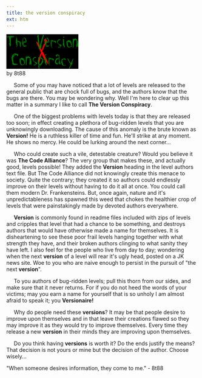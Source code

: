 ```yaml
---
title: the version conspiracy
ext: htm
---
```


![the version conspiracy](version.gif)  
by 8t88

     Some of you may have noticed
that a lot of levels are released to the general public that are chock
full of bugs, and the authors know that the bugs are there. You may be
wondering why. Well I'm here to clear up this matter in a summary I like
to call **The Version Conspiracy**.

     One of the biggest problems with
levels today is that they are released too soon; in effect creating a
plethora of bug-ridden levels that you are unknowingly downloading. The
cause of this anomaly is the brute known as **Version\!** He is a
ruthless killer of time and fun. He'll strike at any moment. He shows no
mercy. He could be lurking around the next corner...

     Who could create such a vile,
detestable creature? Would you believe it was **The Code Alliance**? The
very group that makes these, and actually good, levels possible\! They
added the **Version** heading in the level authors text file. But The
Code Alliance did not knowingly create this menace to society. Quite the
contrary; they created it so authors could endlessly improve on their
levels without having to do it all at once. You could call them modern
Dr. Frankensteins. But, once again, nature and it's unpredictableness
has spawned this weed that chokes the healthier crop of levels that were
painstakingly made by devoted authors everywhere.

     **Version** is commonly found in
readme files included with zips of levels and cripples that level that
had a chance to be something, and destroys authors that would have
otherwise made a name for themselves. It is disheartening to see these
poor frail levels hanging together with what strength they have, and
their broken authors clinging to what sanity they have left. I also feel
for the people who live from day to day; wondering when the next
**version** of a level will rear it's ugly head, posted on a JK news
site. Woe to you who are naive enough to persist in the pursuit of "the
next **version**".

     To you authors of bug-ridden
levels; pull this thorn from our sides, and make sure that it never
returns. For if you do not heed the words of your victims; may you earn
a name for yourself that is so unholy I am almost afraid to speak it;
you **Versionaire\!**

     Why do people need these
**versions**? It may be that people desire to improve upon themselves
and in that leave their creations flawed so they may improve it as they
would try to improve themselves. Every time they release a new
**version** in their minds they are improving upon themselves.

     Do you think having **versions**
is worth it? Do the ends justify the means? That decision is not yours
or mine but the decision of the author. Choose wisely...

"When someone desires information,
they come to me." - 8t88
